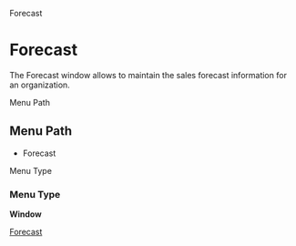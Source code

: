 
Forecast
# Forecast


The Forecast window allows to maintain the sales forecast information for an organization.

Menu Path
## Menu Path



- Forecast

Menu Type
### Menu Type

**Window**


[Forecast](../../window-forecast.md)